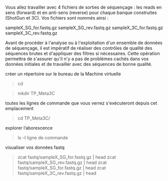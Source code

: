 Vous allez travailler avec 4 fichiers de sorties de séquençage : les reads en sens (forward) et en anti-sens (reverse) pour chaque banque construites (ShotGun et 3C). Vos fichiers sont nommés ainsi :

sampleX_SG_for.fastq.gz
sampleX_SG_rev.fastq.gz
sampleX_3C_for.fastq.gz
sampleX_3C_rev.fastq.gz

Avant de procéder à l'analyse ou à l'exploitation d'un ensemble de données de séquençage, il est impératif de réaliser des contrôles de qualité des séquences brutes et d'appliquer des filtres si nécessaires. Cette opération permettra de s'assurer qu'il n'y a pas de problèmes cachés dans vos données initiales et de travailler avec des séquences de bonne qualité.

créer un répertoire sur le bureau de la Machine virtuelle

> cd 

> mkdir TP_Meta3C 

toutes les lignes de commande que vous verrez s'exécuteront depuis cet emplacement

> cd  TP_Meta3C/

explorer l’aborescence

> ls –l  ligne  de  commande

visualiser vos données fastq 

> zcat  fastq/sampleX_SG_for.fastq.gz  |  head
> zcat  fastq/sampleX_SG_rev.fastq.gz  |  head
> zcat  fastq/sampleX_SG_for.fastq.gz  |  head
> zcat  fastq/sampleX_3C_rev.fastq.gz  |  head


